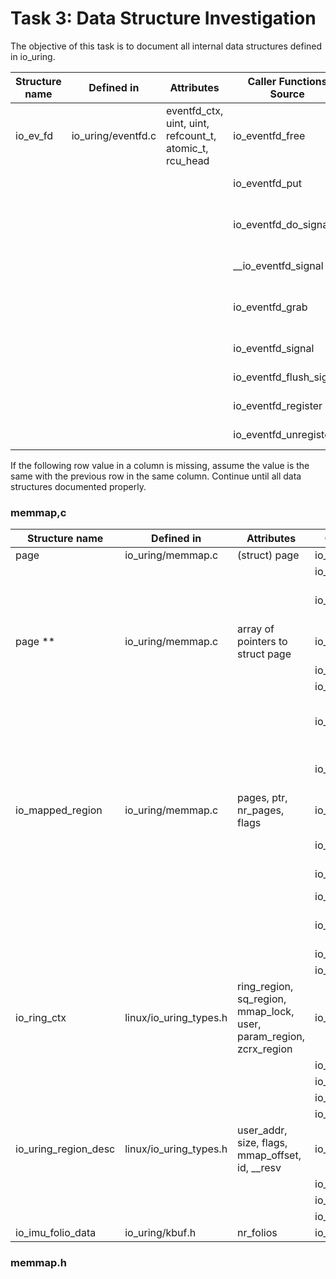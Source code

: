 # Task 3: Data Structure Investigation
The objective of this task is to document all internal data structures defined in io_uring. 

Structure name | Defined in | Attributes | Caller Functions Source | source caller | usage
---------------|------------|------------|-------------------------|---------------|-------------------
io_ev_fd       | io_uring/eventfd.c | eventfd_ctx, uint, uint, refcount_t, atomic_t, rcu_head | io_eventfd_free | io_uring/eventfd.c | local variable
| | | | io_eventfd_put | io_uring/eventfd.c | function parameter
| | | | io_eventfd_do_signal | io_uring/eventfd.c | local variable, function parameter
| | | | __io_eventfd_signal | io_uring/eventfd.c | function parameter
| | | | io_eventfd_grab | io_uring/eventfd.c | return value, local variable
| | | | io_eventfd_signal | io_uring/eventfd.c | local variable 
| | | | io_eventfd_flush_signal | io_uring/eventfd.c | local variable
| | | | io_eventfd_register | io_uring/eventfd.c | local variable
| | | | io_eventfd_unregister | io_uring/eventfd.c | function parameter

If the following row value in a column is missing, assume the value is the same with the previous row in the same column. 
Continue until all data structures documented properly.

### memmap,c
Structure name       | Defined in         | Attributes                                                                                      | Caller Functions Source                | source caller          | usage
---------------------|--------------------|--------------------------------------------------------------------------------------------------|----------------------------------------|------------------------|--------------------------
page                 | io_uring/memmap.c  | (struct) page                                                                                   | io_mem_alloc_compound                  | io_uring/memmap.c      | local variable
                     |                    |                                                                                                  | io_pin_pages                           | io_uring/memmap.c      | local variable
                     |                    |                                                                                                  | io_region_init_ptr                     | io_uring/memmap.c      | dereferenced through pages
page **              | io_uring/memmap.c  | array of pointers to struct page                                                                 | io_mem_alloc_compound                  | io_uring/memmap.c      | parameter
                     |                    |                                                                                                  | io_pin_pages                           | io_uring/memmap.c      | return value
                     |                    |                                                                                                  | io_region_pin_pages                    | io_uring/memmap.c      | local variable
                     |                    |                                                                                                  | io_region_allocate_pages               | io_uring/memmap.c      | local variable, assigned to mr->pages
                     |                    |                                                                                                  | io_free_region                         | io_uring/memmap.c      | freed and accessed via mr
io_mapped_region     | io_uring/memmap.c  | pages, ptr, nr_pages, flags                                                                      | io_region_init_ptr                     | io_uring/memmap.c      | parameter, dereferenced
                     |                    |                                                                                                  | io_region_pin_pages                    | io_uring/memmap.c      | parameter, assigned
                     |                    |                                                                                                  | io_region_allocate_pages               | io_uring/memmap.c      | parameter, assigned
                     |                    |                                                                                                  | io_create_region                       | io_uring/memmap.c      | parameter
                     |                    |                                                                                                  | io_create_region_mmap_safe             | io_uring/memmap.c      | parameter, local copy made
                     |                    |                                                                                                  | io_free_region                         | io_uring/memmap.c      | parameter
                     |                    |                                                                                                  | io_mmap_get_region                     | io_uring/memmap.c      | return value
io_ring_ctx          | linux/io_uring_types.h | ring_region, sq_region, mmap_lock, user, param_region, zcrx_region                            | io_region_pin_pages                    | io_uring/memmap.c      | parameter
                     |                    |                                                                                                  | io_region_allocate_pages               | io_uring/memmap.c      | parameter
                     |                    |                                                                                                  | io_create_region                       | io_uring/memmap.c      | parameter
                     |                    |                                                                                                  | io_create_region_mmap_safe             | io_uring/memmap.c      | parameter
                     |                    |                                                                                                  | io_mmap_get_region                     | io_uring/memmap.c      | parameter
io_uring_region_desc | linux/io_uring_types.h | user_addr, size, flags, mmap_offset, id, __resv                                                 | io_region_pin_pages                    | io_uring/memmap.c      | parameter
                     |                    |                                                                                                  | io_region_allocate_pages               | io_uring/memmap.c      | parameter
                     |                    |                                                                                                  | io_create_region                       | io_uring/memmap.c      | parameter
                     |                    |                                                                                                  | io_create_region_mmap_safe             | io_uring/memmap.c      | parameter
io_imu_folio_data    | io_uring/kbuf.h    | nr_folios                                                                                        | io_region_init_ptr                     | io_uring/memmap.c      | local variable

### memmap.h

